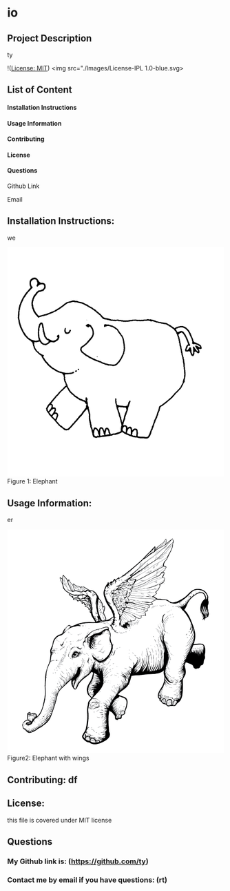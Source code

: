 
# io

## Project Description

ty 


!([License: MIT](Images/License-MIT-yellow.svg))
<img src="./Images/License-IPL 1.0-blue.svg>


## List of Content
#### Installation Instructions
#### Usage Information
#### Contributing
#### License
#### Questions  
    
Github Link
    
Email

## Installation Instructions: 
we
  
![First image](/Images/image1.jpg) 
Figure 1: Elephant 

## Usage Information: 
er  
  
![Second image](/Images/image2.png) 
Figure2: Elephant with wings

## Contributing: df

## License: 

this file is covered under MIT license

## Questions
### My Github link is: (https://github.com/ty)
### Contact me by email if you have questions: (rt)
    